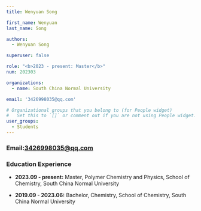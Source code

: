```yaml
---
title: Wenyuan Song

first_name: Wenyuan
last_name: Song

authors:
  - Wenyuan Song

superuser: false

role: "<b>2023 - present: Master</b>"
num: 202303

organizations:
  - name: South China Normal University

email: '3426998035@qq.com'

# Organizational groups that you belong to (for People widget)
#   Set this to `[]` or comment out if you are not using People widget.
user_groups:
  - Students
---
```

### Email:<3426998035@qq.com>

### Education Experience

- **2023.09 - present:** Master, Polymer Chemistry and Physics, School of Chemistry, South China Normal University

- **2019.09 - 2023.06:** Bachelor, Chemistry, School of Chemistry, South China Normal University
